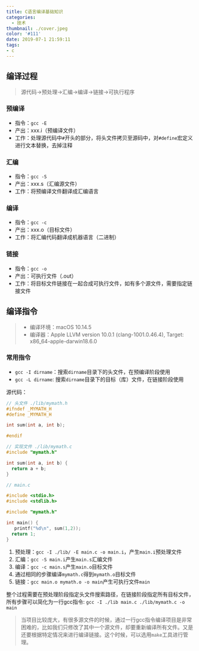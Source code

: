 ```yaml
---
title: C语言编译基础知识
categories:
  - 技术
thumbnail: ./cover.jpeg
color: '#111'
date: 2019-07-1 21:59:11
tags:
- c
---
```


## 编译过程

> 源代码->预处理->汇编->编译->链接->可执行程序

### 预编译

* 指令：`gcc -E`
* 产出：xxx.i（预编译文件）
* 工作：处理源代码中`#`开头的部分，将头文件拷贝至源码中，对`#define`宏定义进行文本替换，去掉注释

### 汇编

* 指令：`gcc -S`
* 产出：xxx.s（汇编源文件）
* 工作：将预编译文件翻译成汇编语言

### 编译

* 指令：`gcc -c`
* 产出：xxx.o（目标文件）
* 工作：将汇编代码翻译成机器语言（二进制）

### 链接

* 指令：`gcc -o`
* 产出：可执行文件（.out）
* 工作：将目标文件链接在一起合成可执行文件，如有多个源文件，需要指定链接文件

## 编译指令

> * 编译环境：macOS 10.14.5
> * 编译器：Apple LLVM version 10.0.1 (clang-1001.0.46.4), Target: x86_64-apple-darwin18.6.0

### 常用指令

* `gcc -I dirname`：搜索`dirname`目录下的头文件，在预编译阶段使用
* `gcc -L dirname`: 搜索`dirname`目录下的目标（库）文件，在链接阶段使用

源代码：

```C
// 头文件 ./lib/mymath.h
#ifndef _MYMATH_H
#define _MYMATH_H

int sum(int a, int b);

#endif
```

```C
// 实现文件 ./lib/mymath.c
#include "mymath.h"

int sum(int a, int b) {
  return a + b;
}

```

```C
// main.c

#include <stdio.h>
#include <stdlib.h>

#include "mymath.h"

int main() {
   printf("%d\n", sum(1,2));
  return 1;
}

```

1. 预处理：`gcc -I ./lib/ -E main.c -o main.i`，产生`main.i`预处理文件
2. 汇编：`gcc -S main.i`产生`main.s`汇编文件
3. 编译：`gcc -c main.s`产生`main.o`目标文件
4. 通过相同的步骤编译`mymath.c`得到`mymath.o`目标文件
5. 链接：`gcc main.o mymath.o -o main`产生可执行文件`main`

整个过程需要在预处理阶段指定头文件搜索路径，在链接阶段指定所有目标文件，所有步骤可以简化为一行gcc指令: `gcc -I ./lib main.c ./lib/mymath.c -o main`

> 当项目比较庞大，有很多源文件的时候，通过一行gcc指令编译项目是非常困难的，比如我们只修改了其中一个源文件，却要重新编译所有文件。又是还要根据特定情况来进行编译链接。这个时候，可以选用`make`工具进行管理。
